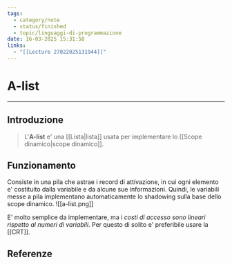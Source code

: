 ```yaml
---
tags:
  - category/note
  - status/finished
  - topic/linguaggi-di-programmazione
date: 16-03-2025 15:31:58
links:
  - "[[Lecture 27022025131944]]"
---
```

# A-list
---
## Introduzione
> L'**A-list** e' una [[Lista|lista]] usata per implementare lo [[Scope dinamico|scope dinamico]].

## Funzionamento
Consiste in una pila che astrae i record di attivazione, in cui ogni elemento e' costituito dalla variabile e da alcune sue informazioni. Quindi, le variabili messe a pila implementano automaticamente lo shadowing sulla base dello scope dinamico.
![[a-list.png]]

E' molto semplice da implementare, ma i _costi di accesso sono lineari rispetto al numeri di variabili_. Per questo di solito e' preferibile usare la [[CRT]].

## Referenze